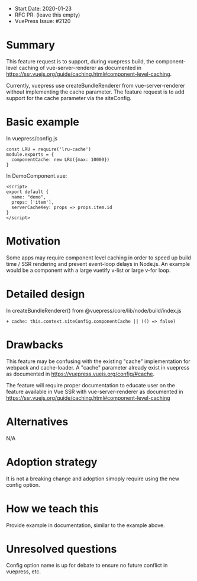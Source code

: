 - Start Date: 2020-01-23
- RFC PR: (leave this empty)
- VuePress Issue: #2120

# Summary

This feature request is to support, during vuepress build, the component-level caching of vue-server-renderer as documented in https://ssr.vuejs.org/guide/caching.html#component-level-caching.

Currently, vuepress use createBundleRenderer from vue-server-renderer without implementing the cache parameter. The feature request is to add support for the cache parameter via the siteConfig.

# Basic example

In vuepress/config.js
```
const LRU = require('lru-cache')
module.exports = {
  componentCache: new LRU({max: 10000})
}
```

In DemoComponent.vue:
``` 
<script>
export default {
  name: "demo",
  props: ['item'],
  serverCacheKey: props => props.item.id
}
</script>
```

# Motivation

Some apps may require component level caching in order to speed up build time / SSR rendering and prevent event-loop delays in Node.js. An example would be a component with a large vuetify v-list or large v-for loop.

# Detailed design

In createBundleRenderer() from @vuepress/core/lib/node/build/index.js
```
+ cache: this.context.siteConfig.componentCache || (() => false)
```

# Drawbacks

This feature may be confusing with the existing "cache" implementation for webpack and cache-loader. A "cache" parameter already exist in vuepress as documented in https://vuepress.vuejs.org/config/#cache.

The feature will require proper documentation to educate user on the feature available in Vue SSR with vue-server-renderer as documented in https://ssr.vuejs.org/guide/caching.html#component-level-caching

# Alternatives

N/A

# Adoption strategy

It is not a breaking change and adoption simoply require using the new config option.

# How we teach this

Provide example in documentation, similar to the example above.

# Unresolved questions

Config option name is up for debate to ensure no future conflict in vuepress, etc.
